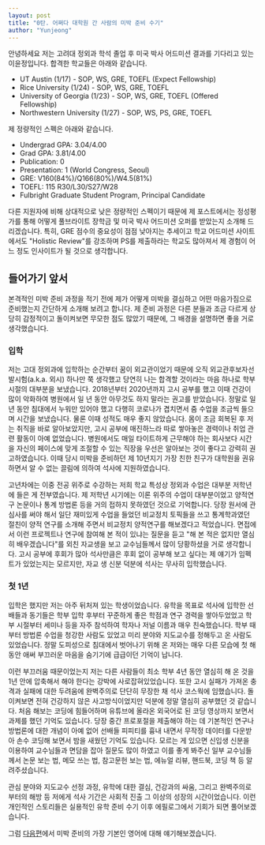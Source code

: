 ```yaml
---
layout: post
title: "0탄. 어쩌다 대학원 간 사람의 미박 준비 수기"
author: "Yunjeong"
---
```


안녕하세요 저는 고려대 정외과 학석 졸업 후 미국 박사 어드미션 결과를 기다리고 있는 이윤정입니다. 합격한 학교들은 아래와 같습니다.

- UT Austin (1/17) - SOP, WS, GRE, TOEFL (Expect Fellowship)
- Rice University (1/24) - SOP, WS, GRE, TOEFL
- University of Georgia (1/23) - SOP, WS, GRE, TOEFL (Offered Fellowship)
- Northwestern University (1/27) - SOP, WS, PS, GRE, TOEFL

제 정량적인 스펙은 아래와 같습니다. 

- Undergrad GPA: 3.04/4.00
- Grad GPA: 3.81/4.00
- Publication: 0
- Presentation: 1 (World Congress, Seoul)
- GRE: V160(84%)/Q166(80%)/W4.5(81%)
- TOEFL: 115 R30/L30/S27/W28
- Fulbright Graduate Student Program, Principal Candidate

다른 지원자에 비해 상대적으로 낮은 정량적인 스펙이기 때문에 제 포스트에서는 정성평가를 통해 어떻게 풀브라이트 장학금 및 미국 박사 어드미션 오퍼를 받았는지 소개해 드리겠습니다. 특히, GRE 점수의 중요성이 점점 낮아지는 추세이고 학교 어드미션 사이트에서도 "Holistic Review"를 강조하며 PS를 제출하라는 학교도 많아져서 제 경험이 어느 정도 인사이트가 될 것으로 생각합니다. 

## 들어가기 앞서

본격적인 미박 준비 과정을 적기 전에 제가 어떻게 미박을 결심하고 어떤 마음가짐으로 준비했는지 간단하게 소개해 보려고 합니다. 제 준비 과정은 다른 분들과 조금 다르게 상당히 감정적이고 돌이켜보면 무모한 점도 많았기 때문에, 그 배경을 설명하면 좋을 거로 생각했습니다. 

### 입학

저는 고대 정외과에 입학하는 순간부터 꿈이 외교관이었기 때문에 오직 외교관후보자선발시험(a.k.a. 외시) 하나만 쭉 생각했고 당연히 나는 합격할 것이라는 마음 하나로 학부 시절의 대부분을 보냈습니다. 2018년부터 2020년까지 고시 공부를 했고 이때 건강이 많이 악화하여 병원에서 일 년 동안 아무것도 하지 말라는 권고를 받았습니다. 정말로 일 년 동안 침대에서 누워만 있어야 했고 다행히 코로나가 겹치면서 줌 수업을 조금씩 들으며 시간을 보냈습니다. 물론 이때 성적도 매우 좋지 않았습니다. 몸이 조금 회복된 후 저는 취직을 바로 알아보았지만, 고시 공부에 매진하느라 따로 쌓아놓은 경력이나 취업 관련 활동이 아예 없었습니다. 병원에서도 매일 타이트하게 근무해야 하는 회사보다 시간을 자신의 페이스에 맞게 조절할 수 있는 직장을 우선은 알아보는 것이 좋다고 강력히 권고하였습니다. 이때 당시 미박을 준비하던 제 10년지기 가장 친한 친구가 대학원을 권유하면서 알 수 없는 끌림에 의하여 석사에 지원하였습니다.

고년차에는 이중 전공 위주로 수강하는 저희 학교 특성상 정외과 수업은 대부분 저학년에 들은 게 전부였습니다. 제 저학년 시기에는 이론 위주의 수업이 대부분이었고 양적연구 논문이나 통계 방법론 등을 거의 접하지 못하였던 것으로 기억합니다. 당장 원서에 관심사를 써야 해서 일단 재미있게 수업을 들었던 비교정치 토픽들을 쓰고 통계학과였던 절친이 양적 연구를 소개해 주면서 비교정치 양적연구를 해보겠다고 적었습니다. 면접에서 이런 프로젝트나 연구에 참여해 본 적이 있냐는 질문을 듣고 "해 본 적은 없지만 열심히 배우겠습니다"를 외친 자교생을 보고 교수님들께서 많이 당황하셨을 거로 생각합니다. 고시 공부에 후회가 많아 석사만큼은 후회 없이 공부해 보고 싶다는 제 얘기가 임펙트가 있었는지는 모르지만, 자교 생 신분 덕분에 석사는 무사히 입학했습니다.

### 첫 1년 

입학은 했지만 저는 아주 뒤처져 있는 학생이었습니다. 유학을 목표로 석사에 입학한 선배들과 동기들은 학부 입학 후부터 꾸준하게 좋은 학점과 연구 경력을 쌓아두었었고 학부 시절부터 세미나 등을 자주 참석하여 학자나 저널 이름과 매우 친숙했습니다. 학부 때부터 방법론 수업을 청강한 사람도 있었고 미리 분야와 지도교수를 정해두고 온 사람도 있었습니다. 정말 도피성으로 침대에서 벗어나기 위해 온 저와는 매우 다른 모습에 첫 해 동안 애써 부끄러운 마음을 숨기기에 급급이던 기억이 납니다.

이런 부끄러움 때문이었는지 저는 다른 사람들이 최소 학부 4년 동안 열심히 해 온 것을 1년 안에 압축해서 해야 한다는 강박에 사로잡혀있었습니다. 또한 고시 실패가 가져온 충격과 실패에 대한 두려움에 완벽주의로 단단히 무장한 채 석사 코스웍에 임했습니다. 돌이켜보면 전혀 건강하지 않은 사고방식이었지만 덕분에 정말 열심히 공부했던 것 같습니다. 처음 해보는 코딩에 힘들어하며 유튜브에 올라온 외국어로 된 코딩 영상까지 보면서 과제를 했던 기억도 있습니다. 당장 중간 프로포절을 제출해야 하는 데 기본적인 연구나 방법론에 대한 개념이 아예 없어 선배들 피피티를 흉내 내면서 무작정 데이터를 다운받아 손수 코딩해 보면서 밤을 새웠던 기억도 있습니다. 모르는 게 있으면 신입생 신분을 이용하여 교수님들과 면담을 잡아 질문도 많이 하였고 이를 좋게 봐주신 일부 교수님들께서 논문 보는 법, 메모 쓰는 법, 참고문헌 보는 법, 에뉴얼 리뷰, 핸드북, 코딩 책 등 알려주셨습니다. 

관심 분야와 지도교수 선정 과정, 유학에 대한 결심, 건강과의 싸움, 그리고 완벽주의로부터의 해방 등 저에게 석사 기간은 사회적 진출 그 이상의 성장의 시간이었습니다. 이런 개인적인 스토리들은 실용적인 유학 준비 수기 이후 에필로그에서 기회가 되면 풀어보겠습니다. 


그럼 [다음편](https://yunjeongl920.github.io/2024-01-20/1English)에서 미박 준비의 가장 기본인 영어에 대해 얘기해보겠습니다. 







